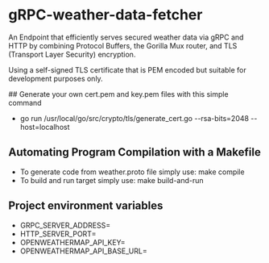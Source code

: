 # gRPC-weather-data-fetcher
An Endpoint that efficiently serves secured weather data via gRPC and HTTP by combining Protocol Buffers, the Gorilla Mux router, and TLS (Transport Layer Security) encryption.

Using a self-signed TLS certificate that is PEM encoded but suitable for development purposes only.


## Generate your own cert.pem and key.pem files with this simple command
- go run /usr/local/go/src/crypto/tls/generate_cert.go --rsa-bits=2048 --host=localhost

## Automating Program Compilation with a Makefile
- To generate code from weather.proto file simply use: make compile
- To build and run target simply use: make build-and-run

## Project environment variables
- GRPC_SERVER_ADDRESS=
- HTTP_SERVER_PORT=
- OPENWEATHERMAP_API_KEY=
- OPENWEATHERMAP_API_BASE_URL=


